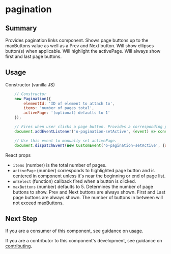 # pagination

## Summary

Provides pagination links component. Shows page buttons up to the maxButtons value as well as a Prev and Next button. Will show ellipses button(s) when applicable. Will highlight the activePage. Will always show first and last page buttons.

## Usage

Constructor (vanilla JS)

```javascript
	// Constructor
	new Pagination({
		elementId: 'ID of element to attach to',
		items: 'number of pages total',
		activePage: '(optional) defaults to 1'
	});

	// Fires when user clicks a page button. Provides a corresponding page number. Sets activePage.
	document.addEventListener('o-pagination-setActive', (event) => console.log(event.detail.activePage))

	// Use this event to manually set activePage.
	document.dispatchEvent(new CustomEvent('o-pagination-setActive', {detail: {activePage: 1}}))
```

React props

- `items` (number) is the total number of pages.
- `activePage` (number) corresponds to highlighted page button and is centered in component unless it's near the beginning or end of page list.
- `onSelect` (function) callback fired when a button is clicked.
- `maxButtons` (number) defaults to 5. Determines the number of page buttons to show. Prev and Next buttons are always shown. First and Last page buttons are always shown. The number of buttons in between will not exceed maxButtons.

## Next Step

If you are a consumer of this component, see guidance on [usage](README.usage.md).

If you are a contributor to this component's development, see guidance on [contributing](README.contribute.md).
